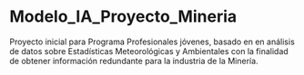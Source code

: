 # Modelo_IA_Proyecto_Mineria

Proyecto inicial para Programa Profesionales jóvenes, basado en en análisis de datos sobre Estadísticas Meteorológicas y Ambientales con la finalidad de obtener información redundante para la industria de la Minería.

